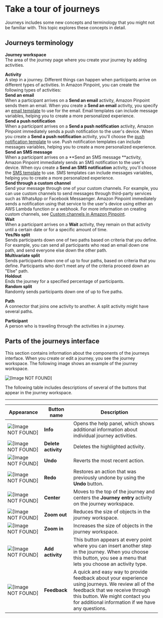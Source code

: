# Take a tour of journeys<a name="journeys-tour"></a>

Journeys includes some new concepts and terminology that you might not be familiar with\. This topic explores these concepts in detail\.

## Journeys terminology<a name="journeys-tour-terminology"></a>

**Journey workspace**  
The area of the journey page where you create your journey by adding activities\.

**Activity**  
A step in a journey\. Different things can happen when participants arrive on different types of activities\. In Amazon Pinpoint, you can create the following types of activities:    
**Send an email**  
When a participant arrives on a **Send an email** activity, Amazon Pinpoint sends them an email\. When you create a **Send an email** activity, you specify an [email template](message-templates-creating-email.md) to use for the email\. Email templates can include message variables, helping you to create a more personalized experience\.  
**Send a push notification**  
When a participant arrives on a **Send a push notification** activity, Amazon Pinpoint immediately sends a push notification to the user's device\. When you create a **Send a push notification** activity, you'll choose the [push notification template](message-templates-creating-push.md) to use\. Push notification templates can include messages variables, helping you to create a more personalized experience\.  
**Send an SMS message**  
When a participant arrives on a **Send an SMS message **activity, Amazon Pinpoint immediately sends an SMS notification to the user's device\. When oyu create a **Send an SMS notification** activity, you'll choose the [SMS template](message-templates-creating-sms.md) to use\. SMS templates can include messages variables, helping you to create a more personalized experience\.  
**Send through a custom channel**  
Send your message through one of your custom channels\. For example, you can use custom channels to send messages through third\-party services such as WhatsApp or Facebook Messaenger\. Amazon Pinpoint immediately sends a notification using that service to the user's device using either an AWS Lambda function or a webhook\. For more information on creating custom channels, see [Custom channels in Amazon Pinpoint](channels-custom.md)\.  
**Wait**  
When a participant arrives on a **Wait** activity, they remain on that activity until a certain date or for a specific amount of time\.  
**Yes/No split**  
Sends participants down one of two paths based on criteria that you define\. For example, you can send all participants who read an email down one path, and send everyone else down the other path\.  
**Multivariate split**  
Sends participants down one of up to four paths, based on criteria that you define\. Participants who don't meet any of the criteria proceed down an "Else" path\.  
**Holdout**  
Ends the journey for a specified percentage of participants\.  
**Random split**  
Randomly sends participants down one of up to five paths\.

**Path**  
A connector that joins one activity to another\. A split activity might have several paths\.

**Participant**  
A person who is traveling through the activities in a journey\.

## Parts of the journeys interface<a name="journey-tour-interface"></a>

This section contains information about the components of the journeys interface\. When you create or edit a journey, you see the journey workspace\. The following image shows an example of the journey workspace\.

![\[Image NOT FOUND\]](http://docs.aws.amazon.com/pinpoint/latest/userguide/images/journeys-workspace.png)

The following table includes descriptions of several of the buttons that appear in the journey workspace\.


****  

| Appearance | Button name | Description | 
| --- | --- | --- | 
| ![\[Image NOT FOUND\]](http://docs.aws.amazon.com/pinpoint/latest/userguide/images/journeys-info-button.png) | **Info** | Opens the help panel, which shows additional information about individual journey activities\. | 
| ![\[Image NOT FOUND\]](http://docs.aws.amazon.com/pinpoint/latest/userguide/images/journeys-delete-action-button.png) | **Delete activity** | Deletes the highlighted activity\. | 
| ![\[Image NOT FOUND\]](http://docs.aws.amazon.com/pinpoint/latest/userguide/images/journeys-undo-button.png) | **Undo** | Reverts the most recent action\. | 
| ![\[Image NOT FOUND\]](http://docs.aws.amazon.com/pinpoint/latest/userguide/images/journeys-redo-button.png) | **Redo** | Restores an action that was previously undone by using the **Undo** button\. | 
| ![\[Image NOT FOUND\]](http://docs.aws.amazon.com/pinpoint/latest/userguide/images/journeys-center-button.png) | **Center** | Moves to the top of the journey and centers the **Journey entry** activity on the journey workspace\. | 
| ![\[Image NOT FOUND\]](http://docs.aws.amazon.com/pinpoint/latest/userguide/images/journeys-zoom-out-button.png) | **Zoom out** | Reduces the size of objects in the journey workspace\. | 
| ![\[Image NOT FOUND\]](http://docs.aws.amazon.com/pinpoint/latest/userguide/images/journeys-zoom-in-button.png) | **Zoom in** | Increases the size of objects in the journey workspace\. | 
| ![\[Image NOT FOUND\]](http://docs.aws.amazon.com/pinpoint/latest/userguide/images/journeys-add-activity.png) | **Add activity** | This button appears at every point where you can insert another step in the journey\. When you choose this button, you see a menu that lets you choose an activity type\. | 
| ![\[Image NOT FOUND\]](http://docs.aws.amazon.com/pinpoint/latest/userguide/images/journeys-feedback-button.png) | **Feedback** | A quick and easy way to provide feedback about your experience using journeys\. We review all of the feedback that we receive through this button\. We might contact you for additional information if we have any questions\. | 
